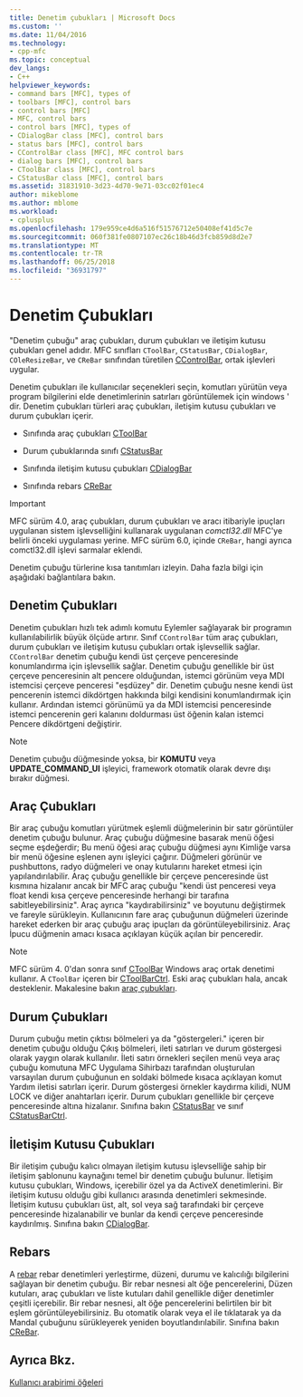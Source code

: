 ```yaml
---
title: Denetim çubukları | Microsoft Docs
ms.custom: ''
ms.date: 11/04/2016
ms.technology:
- cpp-mfc
ms.topic: conceptual
dev_langs:
- C++
helpviewer_keywords:
- command bars [MFC], types of
- toolbars [MFC], control bars
- control bars [MFC]
- MFC, control bars
- control bars [MFC], types of
- CDialogBar class [MFC], control bars
- status bars [MFC], control bars
- CControlBar class [MFC], MFC control bars
- dialog bars [MFC], control bars
- CToolBar class [MFC], control bars
- CStatusBar class [MFC], control bars
ms.assetid: 31831910-3d23-4d70-9e71-03cc02f01ec4
author: mikeblome
ms.author: mblome
ms.workload:
- cplusplus
ms.openlocfilehash: 179e959ce4d6a516f51576712e50408ef41d5c7e
ms.sourcegitcommit: 060f381fe0807107ec26c18b46d3fcb859d8d2e7
ms.translationtype: MT
ms.contentlocale: tr-TR
ms.lasthandoff: 06/25/2018
ms.locfileid: "36931797"
---
```

# <a name="control-bars"></a>Denetim Çubukları
"Denetim çubuğu" araç çubukları, durum çubukları ve iletişim kutusu çubukları genel adıdır. MFC sınıfları `CToolBar`, `CStatusBar`, `CDialogBar`, `COleResizeBar`, ve `CReBar` sınıfından türetilen [CControlBar](../mfc/reference/ccontrolbar-class.md), ortak işlevleri uygular.  
  
 Denetim çubukları ile kullanıcılar seçenekleri seçin, komutları yürütün veya program bilgilerini elde denetimlerinin satırları görüntülemek için windows ' dir. Denetim çubukları türleri araç çubukları, iletişim kutusu çubukları ve durum çubukları içerir.  
  
-   Sınıfında araç çubukları [CToolBar](../mfc/reference/ctoolbar-class.md)  
  
-   Durum çubuklarında sınıfı [CStatusBar](../mfc/reference/cstatusbar-class.md)  
  
-   Sınıfında iletişim kutusu çubukları [CDialogBar](../mfc/reference/cdialogbar-class.md)  
  
-   Sınıfında rebars [CReBar](../mfc/reference/crebar-class.md)  
  
> [!IMPORTANT]
>  MFC sürüm 4.0, araç çubukları, durum çubukları ve aracı itibariyle ipuçları uygulanan sistem işlevselliğini kullanarak uygulanan *comctl32.dll* MFC'ye belirli önceki uygulaması yerine. MFC sürüm 6.0, içinde `CReBar`, hangi ayrıca comctl32.dll işlevi sarmalar eklendi.  
  
 Denetim çubuğu türlerine kısa tanıtımları izleyin. Daha fazla bilgi için aşağıdaki bağlantılara bakın.  
  
## <a name="control-bars"></a>Denetim Çubukları  
 Denetim çubukları hızlı tek adımlı komutu Eylemler sağlayarak bir programın kullanılabilirlik büyük ölçüde artırır. Sınıf `CControlBar` tüm araç çubukları, durum çubukları ve iletişim kutusu çubukları ortak işlevsellik sağlar. `CControlBar` denetim çubuğu kendi üst çerçeve penceresinde konumlandırma için işlevsellik sağlar. Denetim çubuğu genellikle bir üst çerçeve penceresinin alt pencere olduğundan, istemci görünüm veya MDI istemcisi çerçeve penceresi "eşdüzey" dir. Denetim çubuğu nesne kendi üst pencerenin istemci dikdörtgen hakkında bilgi kendisini konumlandırmak için kullanır. Ardından istemci görünümü ya da MDI istemcisi penceresinde istemci pencerenin geri kalanını doldurması üst öğenin kalan istemci Pencere dikdörtgeni değiştirir.  
  
> [!NOTE]
>  Denetim çubuğu düğmesinde yoksa, bir **KOMUTU** veya **UPDATE_COMMAND_UI** işleyici, framework otomatik olarak devre dışı bırakır düğmesi.  
  
## <a name="toolbars"></a>Araç Çubukları  
 Bir araç çubuğu komutları yürütmek eşlemli düğmelerinin bir satır görüntüler denetim çubuğu bulunur. Araç çubuğu düğmesine basarak menü öğesi seçme eşdeğerdir; Bu menü öğesi araç çubuğu düğmesi aynı Kimliğe varsa bir menü öğesine eşlenen aynı işleyici çağırır. Düğmeleri görünür ve pushbuttons, radyo düğmeleri ve onay kutularını hareket etmesi için yapılandırılabilir. Araç çubuğu genellikle bir çerçeve penceresinde üst kısmına hizalanır ancak bir MFC araç çubuğu "kendi üst penceresi veya float kendi kısa çerçeve penceresinde herhangi bir tarafına sabitleyebilirsiniz". Araç ayrıca "kaydırabilirsiniz" ve boyutunu değiştirmek ve fareyle sürükleyin. Kullanıcının fare araç çubuğunun düğmeleri üzerinde hareket ederken bir araç çubuğu araç ipuçları da görüntüleyebilirsiniz. Araç İpucu düğmenin amacı kısaca açıklayan küçük açılan bir penceredir.  
  
> [!NOTE]
>  MFC sürüm 4. 0'dan sonra sınıf [CToolBar](../mfc/reference/ctoolbar-class.md) Windows araç ortak denetimi kullanır. A `CToolBar` içeren bir [CToolBarCtrl](../mfc/reference/ctoolbarctrl-class.md). Eski araç çubukları hala, ancak desteklenir. Makalesine bakın [araç çubukları](../mfc/mfc-toolbar-implementation.md).  
  
## <a name="status-bars"></a>Durum Çubukları  
 Durum çubuğu metin çıktısı bölmeleri ya da "göstergeleri." içeren bir denetim çubuğu olduğu Çıkış bölmeleri, ileti satırları ve durum göstergesi olarak yaygın olarak kullanılır. İleti satırı örnekleri seçilen menü veya araç çubuğu komutuna MFC Uygulama Sihirbazı tarafından oluşturulan varsayılan durum çubuğunun en soldaki bölmede kısaca açıklayan komut Yardım iletisi satırları içerir. Durum göstergesi örnekler kaydırma kilidi, NUM LOCK ve diğer anahtarları içerir. Durum çubukları genellikle bir çerçeve penceresinde altına hizalanır. Sınıfına bakın [CStatusBar](../mfc/reference/cstatusbar-class.md) ve sınıf [CStatusBarCtrl](../mfc/reference/cstatusbarctrl-class.md).  
  
## <a name="dialog-bars"></a>İletişim Kutusu Çubukları  
 Bir iletişim çubuğu kalıcı olmayan iletişim kutusu işlevselliğe sahip bir iletişim şablonunu kaynağını temel bir denetim çubuğu bulunur. İletişim kutusu çubukları, Windows, içerebilir özel ya da ActiveX denetimlerini. Bir iletişim kutusu olduğu gibi kullanıcı arasında denetimleri sekmesinde. İletişim kutusu çubukları üst, alt, sol veya sağ tarafındaki bir çerçeve penceresinde hizalanabilir ve bunlar da kendi çerçeve penceresinde kaydırılmış. Sınıfına bakın [CDialogBar](../mfc/reference/cdialogbar-class.md).  
  
## <a name="rebars"></a>Rebars  
 A [rebar](../mfc/using-crebarctrl.md) rebar denetimleri yerleştirme, düzeni, durumu ve kalıcılığı bilgilerini sağlayan bir denetim çubuğu. Bir rebar nesnesi alt öğe pencerelerini, Düzen kutuları, araç çubukları ve liste kutuları dahil genellikle diğer denetimler çeşitli içerebilir. Bir rebar nesnesi, alt öğe pencerelerini belirtilen bir bit eşlem görüntüleyebilirsiniz. Bu otomatik olarak veya el ile tıklatarak ya da Mandal çubuğunu sürükleyerek yeniden boyutlandırılabilir. Sınıfına bakın [CReBar](../mfc/reference/crebar-class.md).  
  
## <a name="see-also"></a>Ayrıca Bkz.  
 [Kullanıcı arabirimi öğeleri](../mfc/user-interface-elements-mfc.md)
